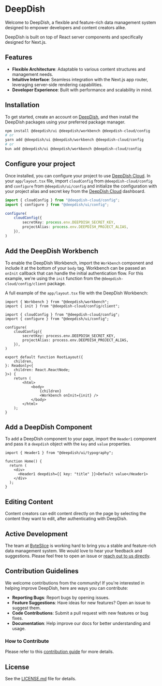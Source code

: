 # DeepDish

Welcome to DeepDish, a flexible and feature-rich data management system designed to empower developers and content creators alike.

DeepDish is built on top of React server components and specifically designed for Next.js.

## Features

- **Flexible Architecture**: Adaptable to various content structures and management needs.
- **Intuitive Interface**: Seamless integration with the Next.js app router, leveraging server-side rendering capabilities.
- **Developer Experience**: Built with performance and scalability in mind.

## Installation

To get started, create an account on [DeepDish](https://dashboard.deepdish.app), and then install the DeepDish packages using your preferred package manager.

```sh
npm install @deepdish/ui @deepdish/workbench @deepdish-cloud/config
# or
yarn add @deepdish/ui @deepdish/workbench @deepdish-cloud/config
# or
bun add @deepdish/ui @deepdish/workbench @deepdish-cloud/config
```

## Configure your project

Once installed, you can configure your project to use [DeepDish Cloud](https://dashboard.deepdish.app).
In your `app/layout.tsx` file, import `cloudConfig` from `@deepdish-cloud/config` and `configure` from `@deepdish/ui/config` and initialize the configuration with your project alias and secret key from the [DeepDish Cloud](https://dashboard.deepdish.app) dashboard.

```ts
import { cloudConfig } from "@deepdish-cloud/config";
import { configure } from "@deepdish/ui/config";

configure(
	cloudConfig({
		secretKey: process.env.DEEPDISH_SECRET_KEY,
		projectAlias: process.env.DEEPDISH_PROJECT_ALIAS,
	}),
)
```

## Add the DeepDish Workbench

To enable the DeepDish Workbench, import the `Workbench` component and include it at the bottom of your `body` tag.
Workbench can be passed an `onInit` callback that can handle the initial authentication flow.
For this example, we're using the `init` function from the `@deepdish-cloud/config/client` package.

A full example of the `app/layout.tsx` file with the DeepDish Workbench:

```tsx
import { Workbench } from "@deepdish/workbench";
import { init } from "@deepdish-cloud/config/client";

import { cloudConfig } from "@deepdish-cloud/config";
import { configure } from "@deepdish/ui/config";

configure(
	cloudConfig({
		secretKey: process.env.DEEPDISH_SECRET_KEY,
		projectAlias: process.env.DEEPDISH_PROJECT_ALIAS,
	}),
)

export default function RootLayout({
	children,
}: Readonly<{
	children: React.ReactNode;
}>) {
	return (
		<html>
			<body>
				{children}
				<Workbench onInit={init} />
			</body>
		</html>
	);
}
```

## Add a DeepDish Component

To add a DeepDish component to your page, import the `Header1` component and pass it a `deepdish` object with the `key` and `value` properties.

```tsx
import { Header1 } from "@deepdish/ui/typography";

function Home() {
  return (
    <div>
      <Header1 deepdish={{ key: "title" }}>Default value</Header1>
    </div>
  );
}
```

## Editing Content

Content creators can edit content directly on the page by selecting the content they want to edit, after authenticating with DeepDish.

## Active Development

The team at [ByteSlice](https://byteslice.co) is working hard to bring you a stable and feature-rich data management system. We would love to hear your feedback and suggestions. Please feel free to open an issue or [reach out to us directly](https://byteslice.co/contact).

## Contribution Guidelines

We welcome contributions from the community! If you're interested in helping improve DeepDish, here are ways you can contribute:

- **Reporting Bugs**: Report bugs by opening issues.
- **Feature Suggestions**: Have ideas for new features? Open an issue to suggest them.
- **Code Contributions**: Submit a pull request with new features or bug fixes.
- **Documentation**: Help improve our docs for better understanding and usage.

### How to Contribute

Please refer to this [contribution guide](./CONTRIBUTE.md) for more details.

## License

See the [LICENSE.md](LICENSE.md) file for details.
